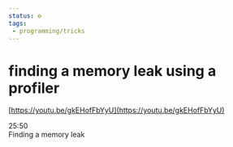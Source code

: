 ```yaml
---
status: ⚙️
tags:
 - programming/tricks
---
```


# finding a memory leak using a profiler

[https://youtu.be/gkEHofFbYyU](https://youtu.be/gkEHofFbYyU)  
  
25:50  
Finding a memory leak